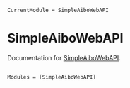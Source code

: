 ```@meta
CurrentModule = SimpleAiboWebAPI
```

# SimpleAiboWebAPI

Documentation for [SimpleAiboWebAPI](https://github.com/hsugawa8651/SimpleAiboWebAPI.jl).

```@index
```

```@autodocs
Modules = [SimpleAiboWebAPI]
```
